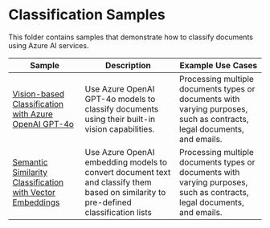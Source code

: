 # Classification Samples

This folder contains samples that demonstrate how to classify documents using Azure AI services.

| Sample                                                                                                       | Description                                                                                                                          | Example Use Cases                                                                                                       |
| ------------------------------------------------------------------------------------------------------------ | ------------------------------------------------------------------------------------------------------------------------------------ | ----------------------------------------------------------------------------------------------------------------------- |
| [Vision-based Classification with Azure OpenAI GPT-4o](./document-classification-gpt-vision.ipynb)           | Use Azure OpenAI GPT-4o models to classify documents using their built-in vision capabilities.                                       | Processing multiple documents types or documents with varying purposes, such as contracts, legal documents, and emails. |
| [Semantic Similarity Classification with Vector Embeddings](./document-classification-text-embeddings.ipynb) | Use Azure OpenAI embedding models to convert document text and classify them based on similarity to pre-defined classification lists | Processing multiple documents types or documents with varying purposes, such as contracts, legal documents, and emails. |

